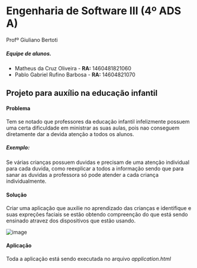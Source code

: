 # Engenharia de Software III (4º ADS A)

Profº Giuliano Bertoti

##### Equipe de alunos. 

  - Matheus da Cruz Oliveira - **RA:** 1460481821060
  - Pablo Gabriel Rufino Barbosa - **RA:** 14604821070

## Projeto para auxílio na educação infantil

#### Problema

Tem se notado que professores da educação infantil infelizmente possuem uma certa dificuldade em ministrar as suas aulas,
pois nao conseguem diretamente dar a devida atenção a todos os alunos.
##### Exemplo:
Se várias crianças possuem duvidas e precisam de uma atenção individual para cada duvida, como reexplicar a todos a informação sendo
que para sanar as duvidas a professora só pode atender a cada criança individualmente.

#### Solução

Criar uma aplicação que auxilie no aprendizado das crianças e identifique e suas expreções faciais se estão obtendo compreenção 
do que está sendo ensinado atravez dos dispositivos que estão usando.

![image](https://user-images.githubusercontent.com/39538844/81083308-ca7dc700-8eca-11ea-8d5c-8dbc526430f9.png)

#### Aplicação

Toda a aplicação está sendo executada no arquivo *application.html*
 